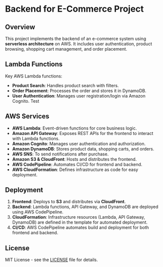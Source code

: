 # Backend for E-Commerce Project

## Overview

This project implements the backend of an e-commerce system using **serverless architecture** on AWS. It includes user authentication, product browsing, shopping cart management, and order placement.

## Lambda Functions

Key AWS Lambda functions:

- **Product Search**: Handles product search with filters.
- **Order Placement**: Processes the order and stores it in DynamoDB.
- **User Authentication**: Manages user registration/login via Amazon Cognito. Test

## AWS Services

- **AWS Lambda**: Event-driven functions for core business logic.
- **Amazon API Gateway**: Exposes REST APIs for the frontend to interact with Lambda functions.
- **Amazon Cognito**: Manages user authentication and authorization.
- **Amazon DynamoDB**: Stores product data, shopping carts, and orders.
- **AWS SNS**: To send notifications after purchase.
- **Amazon S3 & CloudFront**: Hosts and distributes the frontend.
- **AWS CodePipeline**: Automates CI/CD for frontend and backend.
- **AWS CloudFormation**: Defines infrastructure as code for easy deployment.

## Deployment

1. **Frontend**: Deploys to **S3** and distributes via **CloudFront**.
2. **Backend**: Lambda functions, API Gateway, and DynamoDB are deployed using AWS CodePipeline.
3. **CloudFormation**: Infrastructure resources (Lambda, API Gateway, DynamoDB) are defined in the template for automated deployment.
4. **CI/CD**: AWS CodePipeline automates build and deployment for both frontend and backend.



## License

MIT License - see the [LICENSE](LICENSE) file for details.

